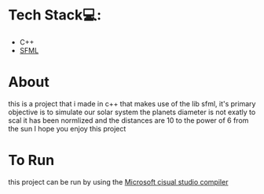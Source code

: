 # Tech Stack💻:
- C++
- [SFML](https://www.sfml-dev.org/index-fr.php)

# About
this is a project that i made in c++ that makes use of the lib sfml, it's primary objective is to simulate our solar system
the planets diameter is not exatly to scal it has been normlized and the distances are 10 to the power of 6 from the sun
I hope you enjoy this project

# To Run
this project can be run by using the [Microsoft cisual studio compiler](https://visualstudio.microsoft.com/fr/)